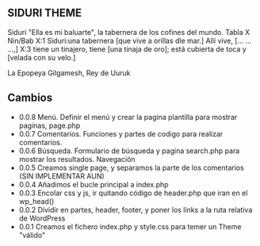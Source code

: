SIDURI THEME
------------
Siduri "Ella es mi baluarte", la tabernera de los cofines del mundo.
Tabla X
Nin/Bab   X:1 Siduri:una tabernera [que vive a orillas dle mar.]
              Allí vive, [... ... ...,]
          X:3 tiene un tinajero,
                  tiene [una tinaja de oro];
              está cubierta de toca
                  y [velada con su velo.]

La Epopeya Gilgamesh, Rey de Uuruk


Cambios
-------
* 0.0.8 Menú. Definir el menú y crear la pagina plantilla para mostrar paginas, page.php
* 0.0.7 Comentarios. Funciones y partes de codigo para realizar comentarios.
* 0.0.6 Búsqueda. Formulario de búsqueda y pagina search.php para mostrar los resultados. Navegación
* 0.0.5 Creamos single page, y separamos la parte de los comentarios (SIN IMPLEMENTAR AUN)
* 0.0.4 Añadimos el bucle principal a index.php
* 0.0.3 Encolar css y js, ir quitando código de header.php que iran en el wp_head()
* 0.0.2 Dividir en partes, header, footer, y poner los links a la ruta relativa de WordPress
* 0.0.1 Creamos el fichero index.php y style.css para temer un Theme "válido"
